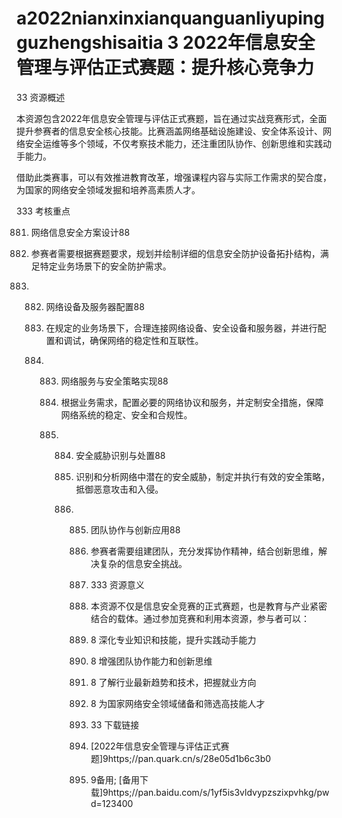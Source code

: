 # a2022nianxinxianquanguanliyupingguzhengshisaitia 3 2022年信息安全管理与评估正式赛题：提升核心竞争力

33 资源概述

本资源包含2022年信息安全管理与评估正式赛题，旨在通过实战竞赛形式，全面提升参赛者的信息安全核心技能。比赛涵盖网络基础设施建设、安全体系设计、网络安全运维等多个领域，不仅考察技术能力，还注重团队协作、创新思维和实践动手能力。

借助此类赛事，可以有效推进教育改革，增强课程内容与实际工作需求的契合度，为国家的网络安全领域发掘和培养高素质人才。

333 考核重点

881. 网络信息安全方案设计88

882. 参赛者需要根据赛题要求，规划并绘制详细的信息安全防护设备拓扑结构，满足特定业务场景下的安全防护需求。

883. 882. 网络设备及服务器配置88
    
     883. 在规定的业务场景下，合理连接网络设备、安全设备和服务器，并进行配置和调试，确保网络的稳定性和互联性。
    
     884. 883. 网络服务与安全策略实现88
         
          884. 根据业务需求，配置必要的网络协议和服务，并定制安全措施，保障网络系统的稳定、安全和合规性。
         
          885. 884. 安全威胁识别与处置88
              
               885. 识别和分析网络中潜在的安全威胁，制定并执行有效的安全策略，抵御恶意攻击和入侵。
              
               886. 885. 团队协作与创新应用88
                   
                    886. 参赛者需要组建团队，充分发挥协作精神，结合创新思维，解决复杂的信息安全挑战。
                   
                    887. 333 资源意义
                   
                    888. 本资源不仅是信息安全竞赛的正式赛题，也是教育与产业紧密结合的载体。通过参加竞赛和利用本资源，参与者可以：
                   
                    889. 8 深化专业知识和技能，提升实践动手能力
                    890. 8 增强团队协作能力和创新思维
                    891. 8 了解行业最新趋势和技术，把握就业方向
                    892. 8 为国家网络安全领域储备和筛选高技能人才
                   
                    893. 33 下载链接
                    894. [2022年信息安全管理与评估正式赛题]9https;//pan.quark.cn/s/28e05d1b6c3b0
                   
                    895. 9备用; [备用下载]9https;//pan.baidu.com/s/1yf5is3vldvypzszixpvhkg/pwd=123400
